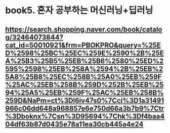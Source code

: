 # book5. 혼자 공부하는 머신러닝+딥러닝

## https://search.shopping.naver.com/book/catalog/32464073844?cat_id=50010921&frm=PBOKPRO&query=%25ED%2598%25BC%25EC%259E%2590%2B%25EA%25B3%25B5%25EB%25B6%2580%25ED%2595%2598%25EB%258A%2594%2B%25EB%25A8%25B8%25EC%258B%25A0%25EB%259F%25AC%25EB%258B%259D%252B%25EB%2594%25A5%25EB%259F%25AC%25EB%258B%259D&NaPm=ct%3Dl6iv47s0%7Cci%3D1a31491966c06dd648a968857e6e750d66a3b7b9%7Ctr%3Dboknx%7Csn%3D95694%7Chk%3Df4baa404df63b87d0435e78a11ea30cb445a4e24